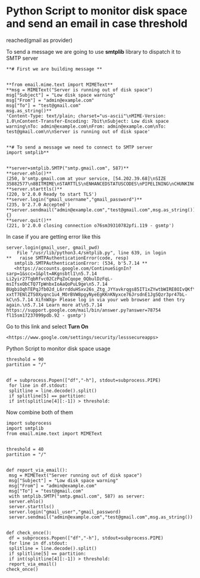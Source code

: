 # Python Script to monitor disk space and send an email in case threshold
reached(gmail as provider)

To send a message we are going to use **smtplib** library to dispatch it to
SMTP server

    
    
    **# First we are building message **
    
    
    **from email.mime.text import MIMEText**  
    **msg = MIMEText("Server is running out of disk space")  
    msg["Subject"] = "Low disk space warning"  
    msg["From"] = "admin@example.com"  
    msg["To"] = "test@gmail.com"  
    msg.as_string()**  
    'Content-Type: text/plain; charset="us-ascii"\nMIME-Version: 1.0\nContent-Transfer-Encoding: 7bit\nSubject: Low disk space warning\nTo: admin@example.com\nFrom: admin@example.com\nTo: test@gmail.com\n\nServer is running out of disk space'
    
    
    **# To send a message we need to connect to SMTP server  
    import smtplib**
    
    
    **server=smtplib.SMTP("smtp.gmail.com", 587)**  
    **server.ehlo()**  
    (250, b'smtp.gmail.com at your service, [54.202.39.68]\nSIZE 35882577\n8BITMIME\nSTARTTLS\nENHANCEDSTATUSCODES\nPIPELINING\nCHUNKING\nSMTPUTF8')  
    **server.starttls()**  
    (220, b'2.0.0 Ready to start TLS')  
    **server.login("gmail_username","gmail_password")**  
    (235, b'2.7.0 Accepted')  
    **server.sendmail("admin@example.com","test@gmail.com",msg.as_string())**  
    {}  
    **server.quit()**  
    (221, b'2.0.0 closing connection o76sm39310782pfi.119 - gsmtp')

In case if you are getting error like this

    
    
    server.login(gmail_user, gmail_pwd)  
        File "/usr/lib/python3.4/smtplib.py", line 639, in login  
    **   raise SMTPAuthenticationError(code, resp)  
       smtplib.SMTPAuthenticationError: (534, b'5.7.14 **    
       <https://accounts.google.com/ContinueSignIn?sarp=1&scc=1&plt=AKgnsbtl1\n5.7.14       Li2yir27TqbRfvc02CzPqZoCqope_OQbulDzFqL-msIfsxObCTQ7TpWnbxIoAaQoPuL9ge\n5.7.14 BUgbiOqhTEPqJfb02d_L6rrdduHSxv26s_Ztg_JYYavkrqgs85IT1xZYwtbWIRE8OIvQKf\n5.7.14 xxtT7ENlZTS0Xyqnc1u4_MOrBVW8pgyNyeEgKKnKNyxce76JrsdnE1JgSQzr3pr47bL-kC\n5.7.14 XifnWXg> Please log in via your web browser and then try again.\n5.7.14 Learn more at\n5.7.14 https://support.google.com/mail/bin/answer.py?answer=78754 fl15sm17237099pdb.92 - gsmtp')

Go to this link and select **Turn On**

    
    
    <https://www.google.com/settings/security/lesssecureapps>

Python Script to monitor disk space usage

    
    
    threshold = 90  
    partition = "/"
    
    
    df = subprocess.Popen(["df","-h"], stdout=subprocess.PIPE)  
     for line in df.stdout:  
     splitline = line.decode().split()  
     if splitline[5] == partition:  
     if int(splitline[4][:-1]) > threshold:

Now combine both of them

    
    
    import subprocess  
    import smtplib  
    from email.mime.text import MIMEText
    
    
    threshold = 40  
    partition = "/"
    
    
    def report_via_email():  
     msg = MIMEText("Server running out of disk space")  
     msg["Subject"] = "Low disk space warning"  
     msg["From"] = "admin@example.com"  
     msg["To"] = "test@gmail.com"  
     with smtplib.SMTP("smtp.gmail.com", 587) as server:  
     server.ehlo()  
     server.starttls()  
     server.login("gmail_user","gmail_password)  
     server.sendmail("admin@example.com","test@gmail.com",msg.as_string())
    
    
    def check_once():  
     df = subprocess.Popen(["df","-h"], stdout=subprocess.PIPE)  
     for line in df.stdout:  
     splitline = line.decode().split()  
     if splitline[5] == partition:  
     if int(splitline[4][:-1]) > threshold:  
     report_via_email()  
    check_once()
